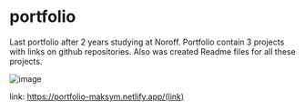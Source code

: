 # portfolio
Last portfolio after 2 years studying at Noroff.
Portfolio contain 3 projects with links
on github repositories.
Also was created Readme files for all these projects.


![image](https://res.cloudinary.com/dkombzxne/image/upload/v1654176676/portfolio/%D0%BF%D0%BE%D1%80%D1%82%D1%84_yk5u52.jpg)

link:
https://portfolio-maksym.netlify.app/(link)
